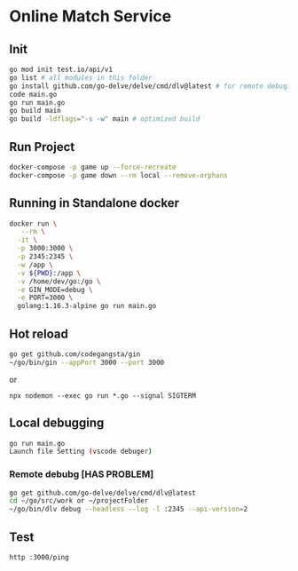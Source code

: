 # Online Match Service
## Init
```bash
go mod init test.io/api/v1
go list # all modules in this folder
go install github.com/go-delve/delve/cmd/dlv@latest # for remote debuging
code main.go
go run main.go
go build main
go build -ldflags="-s -w" main # optimized build
```

## Run Project
```bash
docker-compose -p game up --force-recreate
docker-compose -p game down --rm local --remove-orphans
```

## Running in Standalone docker
```bash
docker run \
   --rm \
  -it \
  -p 3000:3000 \
  -p 2345:2345 \
  -w /app \
  -v ${PWD}:/app \
  -v /home/dev/go:/go \
  -e GIN_MODE=debug \
  -e PORT=3000 \
  golang:1.16.3-alpine go run main.go
```

## Hot reload
```bash
go get github.com/codegangsta/gin
~/go/bin/gin --appPort 3000 --port 3000
```
or 
```
npx nodemon --exec go run *.go --signal SIGTERM
```

## Local debugging
```bash
go run main.go
Launch file Setting (vscode debuger)
```

### Remote debubg [HAS PROBLEM]
```bash
go get github.com/go-delve/delve/cmd/dlv@latest
cd ~/go/src/work or ~/projectFolder
~/go/bin/dlv debug --headless --log -l :2345 --api-version=2
```


## Test
```bash
http :3000/ping
```